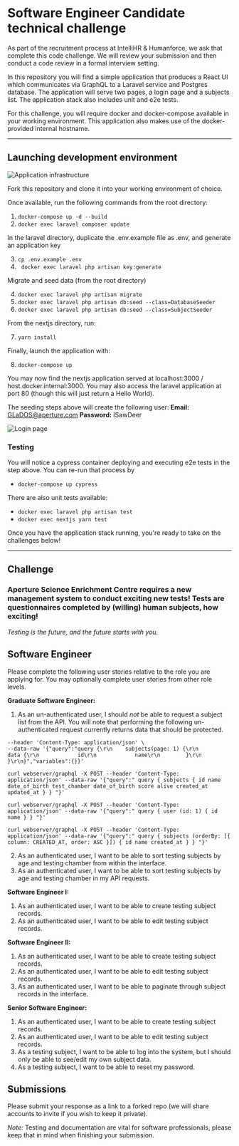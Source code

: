 # Software Engineer Candidate technical challenge

As part of the recruitment process at IntelliHR & Humanforce, we ask that complete this code challenge.  We will review your submission and then conduct a code review in a formal interview setting.

In this repository you will find a simple application that produces a React UI which communicates via GraphQL to a Laravel service and Postgres database.  The application will serve two pages, a login page and a subjects list.  The application stack also includes unit and e2e tests.

For this challenge, you will require docker and docker-compose available in your working environment.  This application also makes use of the docker-provided internal hostname.

---

## Launching development environment

![Application infrastructure](./infrastructure.jpg)

Fork this repository and clone it into your working environment of choice.

Once available, run the following commands from the root directory:

1. ``` docker-compose up -d --build ```
2. ``` docker exec laravel composer update ```

In the laravel directory, duplicate the .env.example file as .env, and generate an application key

3. ``` cp .env.example .env ```
4. ```  docker exec laravel php artisan key:generate ```

Migrate and seed data (from the root directory)

4. ``` docker exec laravel php artisan migrate ```
5. ``` docker exec laravel php artisan db:seed --class=DatabaseSeeder ```
6. ``` docker exec laravel php artisan db:seed --class=SubjectSeeder ```

From the nextjs directory, run:

7. ``` yarn install ```

Finally, launch the application with:

8. ``` docker-compose up ```

You may now find the nextjs application served at localhost:3000 / host.docker.internal:3000.  You may also access the laravel application at port 80 (though this will just return a Hello World).

The seeding steps above will create the following user:
**Email:** GLaDOS@aperture.com
**Password:** ISawDeer

![Login page](./login.png)

### Testing
You will notice a cypress container deploying and executing e2e tests in the step above.  You can re-run that process by
- ``` docker-compose up cypress ```

There are also unit tests available:
- ``` docker exec laravel php artisan test ```
- ``` docker exec nextjs yarn test ```

Once you have the application stack running, you're ready to take on the challenges below!

---

## Challenge

### Aperture Science Enrichment Centre requires a new management system to conduct exciting new tests! Tests are questionnaires completed by (willing) human subjects, how exciting!

*Testing is the future, and the future starts with you.*

## Software Engineer

Please complete the following user stories relative to the role you are applying for.  You may optionally complete user stories from other role levels.

**Graduate Software Engineer:**
1. As an un-authenticated user, I should *not* be able to request a subject list from the API.  You will note that performing the following un-authenticated request currently returns data that should be protected.
```curl --location --request POST 'http://host.docker.internal/graphql' \
--header 'Content-Type: application/json' \
--data-raw '{"query":"query {\r\n    subjects(page: 1) {\r\n        data {\r\n            id\r\n            name\r\n        }\r\n    }\r\n}","variables":{}}'
```

```
curl webserver/graphql -X POST --header 'Content-Type: application/json' --data-raw '{"query":" query { subjects { id name date_of_birth test_chamber date_of_birth score alive created_at updated_at } } "}'
```

```
curl webserver/graphql -X POST --header 'Content-Type: application/json' --data-raw '{"query":" query { user (id: 1) { id name } } "}'
```

```
curl webserver/graphql -X POST --header 'Content-Type: application/json' --data-raw '{"query":" query { subjects (orderBy: [{ column: CREATED_AT, order: ASC }]) { id name created_at } } "}'
```

2. As an authenticated user, I want to be able to sort testing subjects by age and testing chamber from within the interface.
3. As an authenticated user, I want to be able to sort testing subjects by age and testing chamber in my API requests.

**Software Engineer I:**
1. As an authenticated user, I want to be able to create testing subject records.
2. As an authenticated user, I want to be able to edit testing subject records.

**Software Engineer II:**
1. As an authenticated user, I want to be able to create testing subject records.
2. As an authenticated user, I want to be able to edit testing subject records.
3. As an authenticated user, I want to be able to paginate through subject records in the interface.

**Senior Software Engineer:**
1. As an authenticated user, I want to be able to create testing subject records.
2. As an authenticated user, I want to be able to edit testing subject records.
3. As a testing subject, I want to be able to log into the system, but I should only be able to see/edit my own subject data.
4. As a testing subject, I want to be able to reset my password.


## Submissions

Please submit your response as a link to a forked repo (we will share accounts to invite if you wish to keep it private).

*Note:* Testing and documentation are vital for software professionals, please keep that in mind when finishing your submission.
